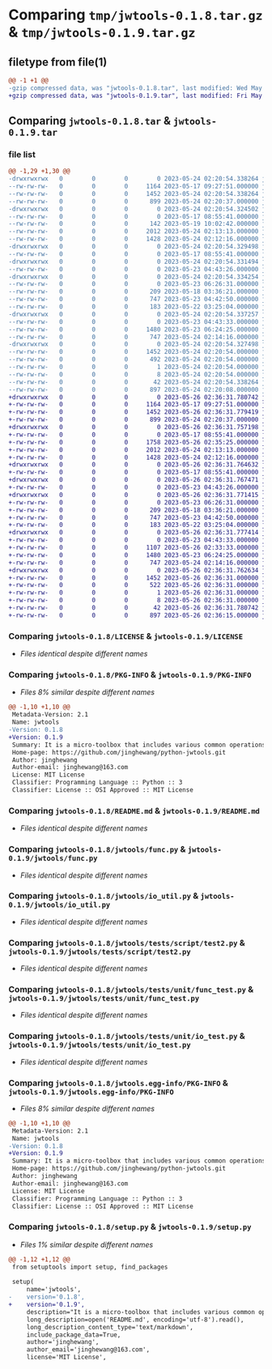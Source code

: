 # Comparing `tmp/jwtools-0.1.8.tar.gz` & `tmp/jwtools-0.1.9.tar.gz`

## filetype from file(1)

```diff
@@ -1 +1 @@
-gzip compressed data, was "jwtools-0.1.8.tar", last modified: Wed May 24 02:20:54 2023, max compression
+gzip compressed data, was "jwtools-0.1.9.tar", last modified: Fri May 26 02:36:31 2023, max compression
```

## Comparing `jwtools-0.1.8.tar` & `jwtools-0.1.9.tar`

### file list

```diff
@@ -1,29 +1,30 @@
-drwxrwxrwx   0        0        0        0 2023-05-24 02:20:54.338264 jwtools-0.1.8/
--rw-rw-rw-   0        0        0     1164 2023-05-17 09:27:51.000000 jwtools-0.1.8/LICENSE
--rw-rw-rw-   0        0        0     1452 2023-05-24 02:20:54.338264 jwtools-0.1.8/PKG-INFO
--rw-rw-rw-   0        0        0      899 2023-05-24 02:20:37.000000 jwtools-0.1.8/README.md
-drwxrwxrwx   0        0        0        0 2023-05-24 02:20:54.324502 jwtools-0.1.8/jwtools/
--rw-rw-rw-   0        0        0        0 2023-05-17 08:55:41.000000 jwtools-0.1.8/jwtools/__init__.py
--rw-rw-rw-   0        0        0      142 2023-05-19 10:02:42.000000 jwtools-0.1.8/jwtools/dt.py
--rw-rw-rw-   0        0        0     2012 2023-05-24 02:13:13.000000 jwtools-0.1.8/jwtools/func.py
--rw-rw-rw-   0        0        0     1428 2023-05-24 02:12:16.000000 jwtools-0.1.8/jwtools/io_util.py
-drwxrwxrwx   0        0        0        0 2023-05-24 02:20:54.329498 jwtools-0.1.8/jwtools/tests/
--rw-rw-rw-   0        0        0        0 2023-05-17 08:55:41.000000 jwtools-0.1.8/jwtools/tests/__init__.py
-drwxrwxrwx   0        0        0        0 2023-05-24 02:20:54.331494 jwtools-0.1.8/jwtools/tests/feature/
--rw-rw-rw-   0        0        0        0 2023-05-23 04:43:26.000000 jwtools-0.1.8/jwtools/tests/feature/__init__.py
-drwxrwxrwx   0        0        0        0 2023-05-24 02:20:54.334254 jwtools-0.1.8/jwtools/tests/script/
--rw-rw-rw-   0        0        0        0 2023-05-23 06:26:31.000000 jwtools-0.1.8/jwtools/tests/script/__init__.py
--rw-rw-rw-   0        0        0      209 2023-05-18 03:36:21.000000 jwtools-0.1.8/jwtools/tests/script/test1.py
--rw-rw-rw-   0        0        0      747 2023-05-23 04:42:50.000000 jwtools-0.1.8/jwtools/tests/script/test2.py
--rw-rw-rw-   0        0        0      183 2023-05-22 03:25:04.000000 jwtools-0.1.8/jwtools/tests/test_base.py
-drwxrwxrwx   0        0        0        0 2023-05-24 02:20:54.337257 jwtools-0.1.8/jwtools/tests/unit/
--rw-rw-rw-   0        0        0        0 2023-05-23 04:43:33.000000 jwtools-0.1.8/jwtools/tests/unit/__init__.py
--rw-rw-rw-   0        0        0     1480 2023-05-23 06:24:25.000000 jwtools-0.1.8/jwtools/tests/unit/func_test.py
--rw-rw-rw-   0        0        0      747 2023-05-24 02:14:16.000000 jwtools-0.1.8/jwtools/tests/unit/io_test.py
-drwxrwxrwx   0        0        0        0 2023-05-24 02:20:54.327498 jwtools-0.1.8/jwtools.egg-info/
--rw-rw-rw-   0        0        0     1452 2023-05-24 02:20:54.000000 jwtools-0.1.8/jwtools.egg-info/PKG-INFO
--rw-rw-rw-   0        0        0      492 2023-05-24 02:20:54.000000 jwtools-0.1.8/jwtools.egg-info/SOURCES.txt
--rw-rw-rw-   0        0        0        1 2023-05-24 02:20:54.000000 jwtools-0.1.8/jwtools.egg-info/dependency_links.txt
--rw-rw-rw-   0        0        0        8 2023-05-24 02:20:54.000000 jwtools-0.1.8/jwtools.egg-info/top_level.txt
--rw-rw-rw-   0        0        0       42 2023-05-24 02:20:54.338264 jwtools-0.1.8/setup.cfg
--rw-rw-rw-   0        0        0      897 2023-05-24 02:20:08.000000 jwtools-0.1.8/setup.py
+drwxrwxrwx   0        0        0        0 2023-05-26 02:36:31.780742 jwtools-0.1.9/
+-rw-rw-rw-   0        0        0     1164 2023-05-17 09:27:51.000000 jwtools-0.1.9/LICENSE
+-rw-rw-rw-   0        0        0     1452 2023-05-26 02:36:31.779419 jwtools-0.1.9/PKG-INFO
+-rw-rw-rw-   0        0        0      899 2023-05-24 02:20:37.000000 jwtools-0.1.9/README.md
+drwxrwxrwx   0        0        0        0 2023-05-26 02:36:31.757198 jwtools-0.1.9/jwtools/
+-rw-rw-rw-   0        0        0        0 2023-05-17 08:55:41.000000 jwtools-0.1.9/jwtools/__init__.py
+-rw-rw-rw-   0        0        0     1758 2023-05-26 02:35:25.000000 jwtools-0.1.9/jwtools/dt.py
+-rw-rw-rw-   0        0        0     2012 2023-05-24 02:13:13.000000 jwtools-0.1.9/jwtools/func.py
+-rw-rw-rw-   0        0        0     1428 2023-05-24 02:12:16.000000 jwtools-0.1.9/jwtools/io_util.py
+drwxrwxrwx   0        0        0        0 2023-05-26 02:36:31.764632 jwtools-0.1.9/jwtools/tests/
+-rw-rw-rw-   0        0        0        0 2023-05-17 08:55:41.000000 jwtools-0.1.9/jwtools/tests/__init__.py
+drwxrwxrwx   0        0        0        0 2023-05-26 02:36:31.767471 jwtools-0.1.9/jwtools/tests/feature/
+-rw-rw-rw-   0        0        0        0 2023-05-23 04:43:26.000000 jwtools-0.1.9/jwtools/tests/feature/__init__.py
+drwxrwxrwx   0        0        0        0 2023-05-26 02:36:31.771415 jwtools-0.1.9/jwtools/tests/script/
+-rw-rw-rw-   0        0        0        0 2023-05-23 06:26:31.000000 jwtools-0.1.9/jwtools/tests/script/__init__.py
+-rw-rw-rw-   0        0        0      209 2023-05-18 03:36:21.000000 jwtools-0.1.9/jwtools/tests/script/test1.py
+-rw-rw-rw-   0        0        0      747 2023-05-23 04:42:50.000000 jwtools-0.1.9/jwtools/tests/script/test2.py
+-rw-rw-rw-   0        0        0      183 2023-05-22 03:25:04.000000 jwtools-0.1.9/jwtools/tests/test_base.py
+drwxrwxrwx   0        0        0        0 2023-05-26 02:36:31.777414 jwtools-0.1.9/jwtools/tests/unit/
+-rw-rw-rw-   0        0        0        0 2023-05-23 04:43:33.000000 jwtools-0.1.9/jwtools/tests/unit/__init__.py
+-rw-rw-rw-   0        0        0     1107 2023-05-26 02:33:33.000000 jwtools-0.1.9/jwtools/tests/unit/dt_test.py
+-rw-rw-rw-   0        0        0     1480 2023-05-23 06:24:25.000000 jwtools-0.1.9/jwtools/tests/unit/func_test.py
+-rw-rw-rw-   0        0        0      747 2023-05-24 02:14:16.000000 jwtools-0.1.9/jwtools/tests/unit/io_test.py
+drwxrwxrwx   0        0        0        0 2023-05-26 02:36:31.762634 jwtools-0.1.9/jwtools.egg-info/
+-rw-rw-rw-   0        0        0     1452 2023-05-26 02:36:31.000000 jwtools-0.1.9/jwtools.egg-info/PKG-INFO
+-rw-rw-rw-   0        0        0      522 2023-05-26 02:36:31.000000 jwtools-0.1.9/jwtools.egg-info/SOURCES.txt
+-rw-rw-rw-   0        0        0        1 2023-05-26 02:36:31.000000 jwtools-0.1.9/jwtools.egg-info/dependency_links.txt
+-rw-rw-rw-   0        0        0        8 2023-05-26 02:36:31.000000 jwtools-0.1.9/jwtools.egg-info/top_level.txt
+-rw-rw-rw-   0        0        0       42 2023-05-26 02:36:31.780742 jwtools-0.1.9/setup.cfg
+-rw-rw-rw-   0        0        0      897 2023-05-26 02:36:15.000000 jwtools-0.1.9/setup.py
```

### Comparing `jwtools-0.1.8/LICENSE` & `jwtools-0.1.9/LICENSE`

 * *Files identical despite different names*

### Comparing `jwtools-0.1.8/PKG-INFO` & `jwtools-0.1.9/PKG-INFO`

 * *Files 8% similar despite different names*

```diff
@@ -1,10 +1,10 @@
 Metadata-Version: 2.1
 Name: jwtools
-Version: 0.1.8
+Version: 0.1.9
 Summary: It is a micro-toolbox that includes various common operations and will continue to be improved in the future.
 Home-page: https://github.com/jinghewang/python-jwtools.git
 Author: jinghewang
 Author-email: jinghewang@163.com
 License: MIT License
 Classifier: Programming Language :: Python :: 3
 Classifier: License :: OSI Approved :: MIT License
```

### Comparing `jwtools-0.1.8/README.md` & `jwtools-0.1.9/README.md`

 * *Files identical despite different names*

### Comparing `jwtools-0.1.8/jwtools/func.py` & `jwtools-0.1.9/jwtools/func.py`

 * *Files identical despite different names*

### Comparing `jwtools-0.1.8/jwtools/io_util.py` & `jwtools-0.1.9/jwtools/io_util.py`

 * *Files identical despite different names*

### Comparing `jwtools-0.1.8/jwtools/tests/script/test2.py` & `jwtools-0.1.9/jwtools/tests/script/test2.py`

 * *Files identical despite different names*

### Comparing `jwtools-0.1.8/jwtools/tests/unit/func_test.py` & `jwtools-0.1.9/jwtools/tests/unit/func_test.py`

 * *Files identical despite different names*

### Comparing `jwtools-0.1.8/jwtools/tests/unit/io_test.py` & `jwtools-0.1.9/jwtools/tests/unit/io_test.py`

 * *Files identical despite different names*

### Comparing `jwtools-0.1.8/jwtools.egg-info/PKG-INFO` & `jwtools-0.1.9/jwtools.egg-info/PKG-INFO`

 * *Files 8% similar despite different names*

```diff
@@ -1,10 +1,10 @@
 Metadata-Version: 2.1
 Name: jwtools
-Version: 0.1.8
+Version: 0.1.9
 Summary: It is a micro-toolbox that includes various common operations and will continue to be improved in the future.
 Home-page: https://github.com/jinghewang/python-jwtools.git
 Author: jinghewang
 Author-email: jinghewang@163.com
 License: MIT License
 Classifier: Programming Language :: Python :: 3
 Classifier: License :: OSI Approved :: MIT License
```

### Comparing `jwtools-0.1.8/setup.py` & `jwtools-0.1.9/setup.py`

 * *Files 1% similar despite different names*

```diff
@@ -1,12 +1,12 @@
 from setuptools import setup, find_packages
 
 setup(
     name='jwtools',
-    version='0.1.8',
+    version='0.1.9',
     description="It is a micro-toolbox that includes various common operations and will continue to be improved in the future.",
     long_description=open('README.md', encoding='utf-8').read(),
     long_description_content_type='text/markdown',
     include_package_data=True,
     author='jinghewang',
     author_email='jinghewang@163.com',
     license='MIT License',
```

